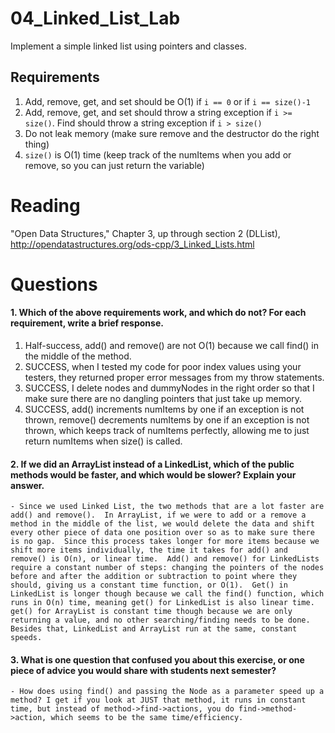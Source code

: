 04_Linked_List_Lab
==================

Implement a simple linked list using pointers and classes.

Requirements
------------

1. Add, remove, get, and set should be O(1) if `i == 0` or if `i == size()-1`
2. Add, remove, get, and set should throw a string exception if `i >= size()`. Find should throw a string exception if `i > size()`
3. Do not leak memory (make sure remove and the destructor do the right thing)
4. `size()` is O(1) time (keep track of the numItems when you add or remove, so you can just return the variable)

Reading
=======
"Open Data Structures," Chapter 3, up through section 2 (DLList), http://opendatastructures.org/ods-cpp/3_Linked_Lists.html

Questions
=========

#### 1. Which of the above requirements work, and which do not? For each requirement, write a brief response.

1. Half-success, add() and remove() are not O(1) because we call find() in the middle of the method.
2. SUCCESS, when I tested my code for poor index values using your testers, they returned proper error messages from my throw statements.
3. SUCCESS, I delete nodes and dummyNodes in the right order so that I make sure there are no dangling pointers that just take up memory.
4. SUCCESS, add() increments numItems by one if an exception is not thrown, remove() decrements numItems by one if an exception is not thrown, which keeps track of numItems perfectly, allowing me to just return numItems when size() is called.

#### 2. If we did an ArrayList instead of a LinkedList, which of the public methods would be faster, and which would be slower? Explain your answer.
	- Since we used Linked List, the two methods that are a lot faster are add() and remove().  In ArrayList, if we were to add or a remove a method in the middle of the list, we would delete the data and shift every other piece of data one position over so as to make sure there is no gap.  Since this process takes longer for more items because we shift more items individually, the time it takes for add() and remove() is O(n), or linear time.  Add() and remove() for LinkedLists require a constant number of steps: changing the pointers of the nodes before and after the addition or subtraction to point where they should, giving us a constant time function, or O(1).  Get() in LinkedList is longer though because we call the find() function, which runs in O(n) time, meaning get() for LinkedList is also linear time.  get() for ArrayList is constant time though because we are only returning a value, and no other searching/finding needs to be done.  Besides that, LinkedList and ArrayList run at the same, constant speeds.

#### 3. What is one question that confused you about this exercise, or one piece of advice you would share with students next semester?
	- How does using find() and passing the Node as a parameter speed up a method? I get if you look at JUST that method, it runs in constant time, but instead of method->find->actions, you do find->method->action, which seems to be the same time/efficiency. 
